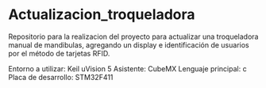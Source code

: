 # Actualizacion_troqueladora

Repositorio para la realizacion del proyecto para actualizar una troqueladora manual de mandibulas, agregando un display e identificación 
de usuarios por el método de tarjetas RFID.

Entorno a utilizar:   Keil uVision 5
Asistente:            CubeMX
Lenguaje principal:   c
Placa de desarrollo:  STM32F411

